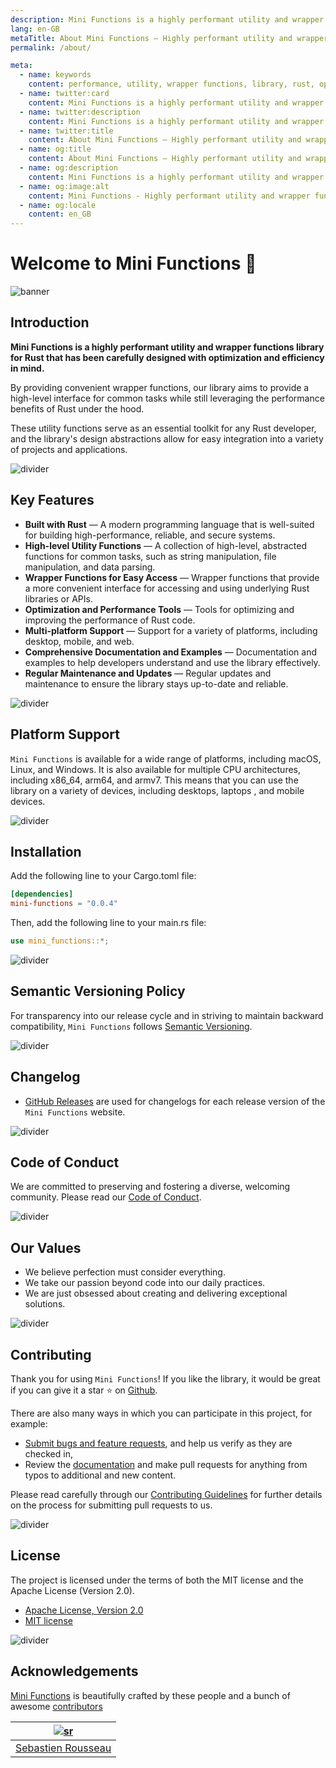 ```yaml
---
description: Mini Functions is a highly performant utility and wrapper functions library for Rust that has been carefully designed with optimization and efficiency in mind.
lang: en-GB
metaTitle: About Mini Functions — Highly performant utility and wrapper functions library for Rust
permalink: /about/

meta:
  - name: keywords
    content: performance, utility, wrapper functions, library, rust, optimization, efficiency, high-level abstractions
  - name: twitter:card
    content: Mini Functions is a highly performant utility and wrapper functions library for Rust that has been carefully designed with optimization and efficiency in mind.
  - name: twitter:description
    content: Mini Functions is a highly performant utility and wrapper functions library for Rust that has been carefully designed with optimization and efficiency in mind.
  - name: twitter:title
    content: About Mini Functions — Highly performant utility and wrapper functions library for Rust
  - name: og:title
    content: About Mini Functions — Highly performant utility and wrapper functions library for Rust
  - name: og:description
    content: Mini Functions is a highly performant utility and wrapper functions library for Rust that has been carefully designed with optimization and efficiency in mind.
  - name: og:image:alt
    content: Mini Functions - Highly performant utility and wrapper functions library for Rust
  - name: og:locale
    content: en_GB
---
```


# Welcome to Mini Functions 👋

![banner]

## Introduction

**Mini Functions is a highly performant utility and wrapper functions
library for Rust that has been carefully designed with optimization and
efficiency in mind.**

By providing convenient wrapper functions, our library aims to provide
a high-level interface for common tasks while still leveraging the
performance benefits of Rust under the hood.

These utility functions serve as an essential toolkit for any Rust
developer, and the library's design abstractions allow for easy
integration into a variety of projects and applications.

![divider][divider]

## Key Features

- **Built with Rust** — A modern programming language that is well-suited for
  building high-performance, reliable, and secure systems.
- **High-level Utility Functions** — A collection of high-level, abstracted functions for common tasks,
  such as string manipulation, file manipulation, and data parsing.
- **Wrapper Functions for Easy Access** — Wrapper functions that
  provide a more convenient interface for accessing and using
  underlying Rust libraries or APIs.
- **Optimization and Performance Tools** — Tools for optimizing and
  improving the performance of Rust code.
- **Multi-platform Support** — Support for a variety of platforms,
  including desktop, mobile, and web.
- **Comprehensive Documentation and Examples** — Documentation and
  examples to help developers understand and use the library effectively.
- **Regular Maintenance and Updates** — Regular updates and maintenance
  to ensure the library stays up-to-date and reliable.

![divider][divider]

## Platform Support

`Mini Functions` is available for a wide range of platforms, including
macOS, Linux, and Windows. It is also available for multiple CPU
architectures, including x86_64, arm64, and armv7. This means that you
can use the library on a variety of devices, including desktops, laptops
, and mobile devices.

![divider][divider]

## Installation

Add the following line to your Cargo.toml file:

```toml
[dependencies]
mini-functions = "0.0.4"
```

Then, add the following line to your main.rs file:

```rust
use mini_functions::*;
```

![divider][divider]

## Semantic Versioning Policy

For transparency into our release cycle and in striving to maintain
backward compatibility, `Mini Functions` follows
[Semantic Versioning][7].

![divider][divider]

## Changelog

- [GitHub Releases][8] are used for changelogs for each release version
  of the `Mini Functions` website.

![divider][divider]

## Code of Conduct

We are committed to preserving and fostering a diverse, welcoming
community. Please read our [Code of Conduct][4].

![divider][divider]

## Our Values

- We believe perfection must consider everything.
- We take our passion beyond code into our daily practices.
- We are just obsessed about creating and delivering exceptional
  solutions.

![divider][divider]

## Contributing

Thank you for using `Mini Functions`! If you like the library, it would
be great if you can give it a star ⭐ on [Github][6].

There are also many ways in which you can participate in this project,
for example:

- [Submit bugs and feature requests][3], and help us verify as they are
  checked in,
- Review the [documentation][0] and make pull requests for anything from
  typos to additional and new content.

Please read carefully through our
[Contributing Guidelines][4] for further details on the
process for submitting pull requests to us.

![divider][divider]

## License

The project is licensed under the terms of both the MIT license and the
Apache License (Version 2.0).

- [Apache License, Version 2.0][1]
- [MIT license][2]

![divider][divider]

## Acknowledgements

[Mini Functions][0] is beautifully crafted by these people and a bunch
of awesome [contributors][5]

|       [![sr]][sr-url]        |
| :--------------------------: |
| [Sebastien Rousseau][sr-url] |

[0]: https://minifunctions.com 'Mini Functions website'
[1]: http://www.apache.org/licenses/LICENSE-2.0 'Apache License, Version 2.0'
[2]: http://opensource.org/licenses/MIT 'MIT License'
[3]: https://github.com/sebastienrousseau/mini-functions.github.io/issues 'GitHub Issues for Mini Functions'
[4]: https://raw.githubusercontent.com/sebastienrousseau/mini-functions.github.io/main/.github/CONTRIBUTING.md 'Contributing Guidelines'
[5]: https://github.com/sebastienrousseau/mini-functions.github.io/graphs/contributors 'List of contributors'
[6]: https://github.com/sebastienrousseau/mini-functions.github.io/ 'GitHub repository for Mini Functions'
[7]: http://semver.org/ 'Semantic Versioning 2.0.0'
[8]: https://raw.githubusercontent.com/sebastienrousseau/mini-functions.github.io/releases 'GitHub Releases for the Mini Functions website'
[banner]: https://raw.githubusercontent.com/sebastienrousseau/vault/main/assets/banners/banner-mini-functions.svg 'Banner for Mini Functions'
[divider]: https://raw.githubusercontent.com/sebastienrousseau/vault/main/assets/elements/divider.svg 'Divider for Mini Functions website'
[sr-url]: https://github.com/sebastienrousseau 'Sebastien Rousseau'
[sr]: https://avatars0.githubusercontent.com/u/1394998?s=117 'Sebastien Rousseau'
